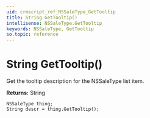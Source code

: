 ```yaml
---
uid: crmscript_ref_NSSaleType_GetTooltip
title: String GetTooltip()
intellisense: NSSaleType.GetTooltip
keywords: NSSaleType, GetTooltip
so.topic: reference
---
```


# String GetTooltip()

Get the tooltip description for the NSSaleType list item.

**Returns:** String

```crmscript
NSSaleType thing;
String descr = thing.GetTooltip();
```

